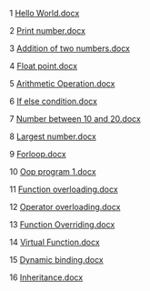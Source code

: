 1 [Hello World.docx](https://github.com/user-attachments/files/17110155/Hello.World.docx)

2 [Print number.docx](https://github.com/user-attachments/files/17110152/Print.number.docx)

3 [Addition of two numbers.docx](https://github.com/user-attachments/files/17110217/Addition.of.two.numbers.docx)

4 [Float point.docx](https://github.com/user-attachments/files/17111652/Float.point.docx)

5 [Arithmetic Operation.docx](https://github.com/user-attachments/files/17111908/Arithmetic.Operation.docx)

6 [If else condition.docx](https://github.com/user-attachments/files/17112040/If.else.condition.docx)

7 [Number between 10 and 20.docx](https://github.com/user-attachments/files/17114931/Number.between.10.and.20.docx)

8 [Largest number.docx](https://github.com/user-attachments/files/17115010/Largest.number.docx)

9 [Forloop.docx](https://github.com/user-attachments/files/17115124/Forloop.docx)

10 [Oop program 1.docx](https://github.com/user-attachments/files/17115311/Oop.program.1.docx)

11 [Function overloading.docx](https://github.com/user-attachments/files/17115410/Function.overloading.docx)

12 [Operator overloading.docx](https://github.com/user-attachments/files/17115456/Operator.overloading.docx)

13 [Function Overriding.docx](https://github.com/user-attachments/files/17115506/Function.Overriding.docx)

14 [Virtual Function.docx](https://github.com/user-attachments/files/17115540/Virtual.Function.docx)

15 [Dynamic binding.docx](https://github.com/user-attachments/files/17115967/Dynamic.binding.docx)

16 [Inheritance.docx](https://github.com/user-attachments/files/17115979/Inheritance.docx)

